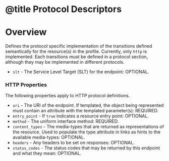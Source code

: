 # @title Protocol Descriptors
# Overview
Defines the protocol specific implementation of the transitions defined semantically for the resource(s) in the 
profile. Currently, only `http` is implemented. Each transitions must be defined in a protocol section, although 
they may be implemented in different protocols.

* `slt` - The Service Level Target (SLT) for the endpoint: OPTIONAL.

### HTTP Properties
The following properties apply to HTTP protocol definitions.

* `uri` - The URI of the endpoint. If templated, the object being represented must contain an attribute with the
templated parameter(s): REQUIRED.
* `entry_point` - If `true` indicates a resource entry point: OPTIONAL.
* `method` - The uniform interface method: REQUIRED.
* `content_types` - The media-types that are returned as representations of the resource. Used to populate the type
attribute in links as hints to the available media-types: OPTIONAL.
* `headers` - Any headers to be set on responses: OPTIONAL.
* `status_codes` - The status codes that may be returned by this endpoint and what they mean: OPTIONAL.
